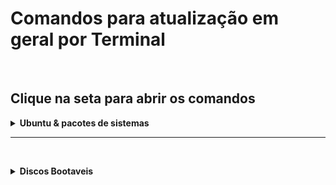 # Comandos para atualização em geral por Terminal

<br
/>

## Clique na seta para abrir os comandos

<details
>
  <summary
  ><strong
  >
    Ubuntu & pacotes de sistemas</strong></summary>

<br
  />

## Atualizar os pacotes do sistema

    sudo apt-get update && sudo apt-get dist-upgrade

<br
/>

## Baixar e Atualizar os pacotes do sistema

<p
  >Atualização Full</p>

    sudo apt update && sudo apt full-upgrade --install-recommends

<br
  />
  
  ## Instalar ou Atualizar um pacote (Vscode ou qualquer outro)

<p
  >Simulando Atualização do vscode</p>

    sudo dpkg -i
    
<p> 

  Exemplo: sudo dpkg -i code_1.77.3-1681292746_amd64.deb o código foi baixado no diretorio especifico e dentro do diretorio coloquei o comando

</p>

<br
  />

## Comando abaixo vai reinicializar sua máquina

> <p
> >sudo reboot</p>

<br
  />

## Comando abaixo vai instalar na sua máquina o update-manager-core

> <p
> >sudo apt-get install update-manager-core</p>

<br
  />

## Comando abaixo vai editar o arquivo /etc/update-manager/release-upgrades

<h4
>Faça uma cópia de segurança antes</h4>
  
  > <p
  > >sudo apt-get install update-manager-core</p>

<br
  />

## Visualize o arquivo /etc/update-manager/release-upgrades, antes de editá-lo

> <p
> >cat /etc/update-manager/release-upgrades</p>

    Se aparecer [Prompt=never] na ultima linha quer dizer que ele nunca vai atualizar sozinho, se quiser que atualize utilize o comando abaixo.

<br
  />

## Comando abaixo vai atualizar seu prompt

<h5
>Normal</h5>
  
  > <p
  > >sudo sed -i 's/Prompt=normal/Prompt=lts/g' /etc/update-manager/release-upgrades</p>

<br
  />

<h5
>Never</h5>
  
  > <p
  > >sudo sed -i 's/Prompt=normal/Prompt=lts/g' /etc/update-manager/release-upgrades</p>

<br
  />

## Iniciar o processo de atualização

> <p
> >sudo do-release-upgrade -d</p>

<br
  />

## Reconfigurar para ABNT2 o Teclado Americano 104 teclas

> <p
> >setxkbmap -model abnt2 -layout br</p>

<br
  />

## Reconfigurar o bash para o teclado

> <p
> >

setxkbmap -model pc104 -layout us_intl

  </p>

<br
  />

## Verificar a versão do Ubuntu

> <p
> >

lsb_release -a</p>

<br
  />

</details>

<hr
/>

<br
/>

<details
>
  <summary
  ><strong
  >
    Discos Bootaveis</strong></summary>

<br
  />

## Baixar o pacote da Balena

#### Etcher (oficialmente chamado balenaEtcher) é uma ferramenta que condensa todo o processo de gravação de imagens de disco em unidades USB ou SD externas em um único local.

##### Salve onde achar mais apropriado

    https://etcher.balena.io/#download-etcher

<br
/>

## Deixe o arquivo executável

#### Entre no diretório salvo e em seguido digite o comando abaixo

    chmod +x balenaEtcher-1.18.11-x64.AppImage

<br
/>

## Executar o balenaEtcher

    ./balenaEtcher-1.18.11-x64.AppImage

<br
/>
